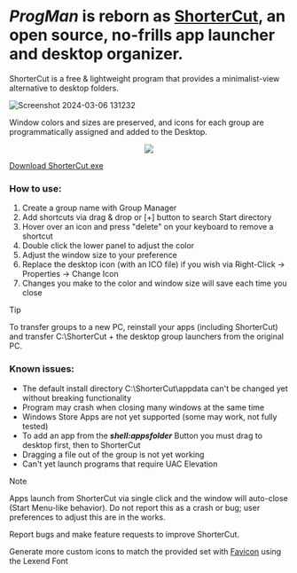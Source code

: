 # _ProgMan_ is reborn as [ShorterCut](https://www.getshortercut.com/), an open source, no-frills app launcher and desktop organizer.

ShorterCut is a free & lightweight program that provides a minimalist-view alternative to desktop folders.

![Screenshot 2024-03-06 131232](https://github.com/escardel/shortercut/assets/39771493/68b130b8-566b-4220-a4f5-bf3745fa025d)

Window colors and sizes are preserved, and icons for each group are programmatically assigned and added to the Desktop. 

<p align="center"><img src="https://github.com/escardel/shortercut/assets/39771493/4e6e0335-46e9-43e2-985b-e517a0579073"</p>

[Download ShorterCut.exe](https://master.dl.sourceforge.net/project/shortercut/ShorterCut%20Setup.exe?viasf=1)

### How to use:

  1. Create a group name with Group Manager
  2. Add shortcuts via drag & drop or [+] button to search Start directory
  3. Hover over an icon and press "delete" on your keyboard to remove a shortcut
  4. Double click the lower panel to adjust the color
  6. Adjust the window size to your preference
  7. Replace the desktop icon (with an ICO file) if you wish via Right-Click -> Properties -> Change Icon
  8. Changes you make to the color and window size will save each time you close

> [!TIP]
> To transfer groups to a new PC, reinstall your apps (including ShorterCut) and transfer C:\ShorterCut + the desktop group launchers from the original PC. 

### Known issues:

* The default install directory C:\ShorterCut\appdata can't be changed yet without breaking functionality
* Program may crash when closing many windows at the same time
* Windows Store Apps are not yet supported (some may work, not fully tested)
* To add an app from the _**shell:appsfolder**_ Button you must drag to desktop first, then to ShorterCut
* Dragging a file out of the group is not yet working
* Can't yet launch programs that require UAC Elevation 

> [!NOTE]
> Apps launch from ShorterCut via single click and the window will auto-close (Start Menu-like behavior).
> Do not report this as a crash or bug; user preferences to adjust this are in the works.

Report bugs and make feature requests to improve ShorterCut.

Generate more custom icons to match the provided set with [Favicon](https://favicon.io/favicon-generator/ ) using the Lexend Font 

